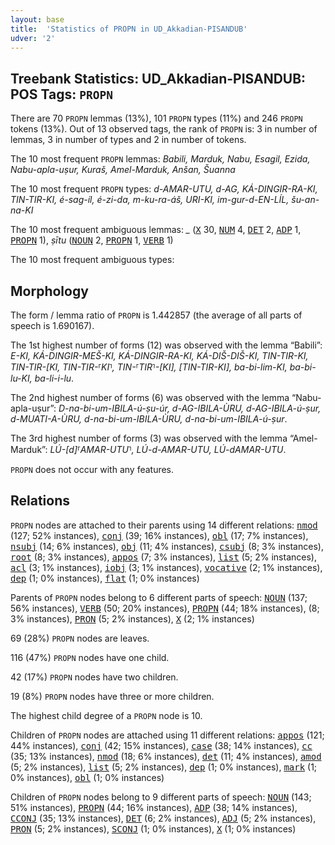 ```yaml
---
layout: base
title:  'Statistics of PROPN in UD_Akkadian-PISANDUB'
udver: '2'
---
```


## Treebank Statistics: UD_Akkadian-PISANDUB: POS Tags: `PROPN`

There are 70 `PROPN` lemmas (13%), 101 `PROPN` types (11%) and 246 `PROPN` tokens (13%).
Out of 13 observed tags, the rank of `PROPN` is: 3 in number of lemmas, 3 in number of types and 2 in number of tokens.

The 10 most frequent `PROPN` lemmas: <em>Babili, Marduk, Nabu, Esagil, Ezida, Nabu-apla-uṣur, Kuraš, Amel-Marduk, Anšan, Šuanna</em>

The 10 most frequent `PROPN` types:  <em>d-AMAR-UTU, d-AG, KÁ-DINGIR-RA-KI, TIN-TIR-KI, é-sag-íl, é-zi-da, m-ku-ra-áš, URI-KI, im-gur-d-EN-LÍL, šu-an-na-KI</em>

The 10 most frequent ambiguous lemmas: <em>_</em> (<tt><a href="akk_pisandub-pos-X.html">X</a></tt> 30, <tt><a href="akk_pisandub-pos-NUM.html">NUM</a></tt> 4, <tt><a href="akk_pisandub-pos-DET.html">DET</a></tt> 2, <tt><a href="akk_pisandub-pos-ADP.html">ADP</a></tt> 1, <tt><a href="akk_pisandub-pos-PROPN.html">PROPN</a></tt> 1), <em>ṣītu</em> (<tt><a href="akk_pisandub-pos-NOUN.html">NOUN</a></tt> 2, <tt><a href="akk_pisandub-pos-PROPN.html">PROPN</a></tt> 1, <tt><a href="akk_pisandub-pos-VERB.html">VERB</a></tt> 1)

The 10 most frequent ambiguous types:  



## Morphology

The form / lemma ratio of `PROPN` is 1.442857 (the average of all parts of speech is 1.690167).

The 1st highest number of forms (12) was observed with the lemma “Babili”: <em>E-KI, KÁ-DINGIR-MEŠ-KI, KÁ-DINGIR-RA-KI, KÁ-DIŠ-DIŠ-KI, TIN-TIR-KI, TIN-TIR-[KI, TIN-TIR-⸢KI⸣, TIN-⸢TIR⸣-[KI], [TIN-TIR-KI], ba-bi-lim-KI, ba-bi-lu-KI, ba-li-i-lu</em>.

The 2nd highest number of forms (6) was observed with the lemma “Nabu-apla-uṣur”: <em>D-na-bi-um-IBILA-ú-ṣu-úr, d-AG-IBILA-ÙRU, d-AG-IBILA-ú-ṣur, d-MUATI-A-ÙRU, d-na-bi-um-IBILA-ÙRU, d-na-bi-um-IBILA-ú-ṣur</em>.

The 3rd highest number of forms (3) was observed with the lemma “Amel-Marduk”: <em>LÚ-[d]⸢AMAR-UTU⸣, LÚ-d-AMAR-UTU, LÚ-dAMAR-UTU</em>.

`PROPN` does not occur with any features.


## Relations

`PROPN` nodes are attached to their parents using 14 different relations: <tt><a href="akk_pisandub-dep-nmod.html">nmod</a></tt> (127; 52% instances), <tt><a href="akk_pisandub-dep-conj.html">conj</a></tt> (39; 16% instances), <tt><a href="akk_pisandub-dep-obl.html">obl</a></tt> (17; 7% instances), <tt><a href="akk_pisandub-dep-nsubj.html">nsubj</a></tt> (14; 6% instances), <tt><a href="akk_pisandub-dep-obj.html">obj</a></tt> (11; 4% instances), <tt><a href="akk_pisandub-dep-csubj.html">csubj</a></tt> (8; 3% instances), <tt><a href="akk_pisandub-dep-root.html">root</a></tt> (8; 3% instances), <tt><a href="akk_pisandub-dep-appos.html">appos</a></tt> (7; 3% instances), <tt><a href="akk_pisandub-dep-list.html">list</a></tt> (5; 2% instances), <tt><a href="akk_pisandub-dep-acl.html">acl</a></tt> (3; 1% instances), <tt><a href="akk_pisandub-dep-iobj.html">iobj</a></tt> (3; 1% instances), <tt><a href="akk_pisandub-dep-vocative.html">vocative</a></tt> (2; 1% instances), <tt><a href="akk_pisandub-dep-dep.html">dep</a></tt> (1; 0% instances), <tt><a href="akk_pisandub-dep-flat.html">flat</a></tt> (1; 0% instances)

Parents of `PROPN` nodes belong to 6 different parts of speech: <tt><a href="akk_pisandub-pos-NOUN.html">NOUN</a></tt> (137; 56% instances), <tt><a href="akk_pisandub-pos-VERB.html">VERB</a></tt> (50; 20% instances), <tt><a href="akk_pisandub-pos-PROPN.html">PROPN</a></tt> (44; 18% instances),  (8; 3% instances), <tt><a href="akk_pisandub-pos-PRON.html">PRON</a></tt> (5; 2% instances), <tt><a href="akk_pisandub-pos-X.html">X</a></tt> (2; 1% instances)

69 (28%) `PROPN` nodes are leaves.

116 (47%) `PROPN` nodes have one child.

42 (17%) `PROPN` nodes have two children.

19 (8%) `PROPN` nodes have three or more children.

The highest child degree of a `PROPN` node is 10.

Children of `PROPN` nodes are attached using 11 different relations: <tt><a href="akk_pisandub-dep-appos.html">appos</a></tt> (121; 44% instances), <tt><a href="akk_pisandub-dep-conj.html">conj</a></tt> (42; 15% instances), <tt><a href="akk_pisandub-dep-case.html">case</a></tt> (38; 14% instances), <tt><a href="akk_pisandub-dep-cc.html">cc</a></tt> (35; 13% instances), <tt><a href="akk_pisandub-dep-nmod.html">nmod</a></tt> (18; 6% instances), <tt><a href="akk_pisandub-dep-det.html">det</a></tt> (11; 4% instances), <tt><a href="akk_pisandub-dep-amod.html">amod</a></tt> (5; 2% instances), <tt><a href="akk_pisandub-dep-list.html">list</a></tt> (5; 2% instances), <tt><a href="akk_pisandub-dep-dep.html">dep</a></tt> (1; 0% instances), <tt><a href="akk_pisandub-dep-mark.html">mark</a></tt> (1; 0% instances), <tt><a href="akk_pisandub-dep-obl.html">obl</a></tt> (1; 0% instances)

Children of `PROPN` nodes belong to 9 different parts of speech: <tt><a href="akk_pisandub-pos-NOUN.html">NOUN</a></tt> (143; 51% instances), <tt><a href="akk_pisandub-pos-PROPN.html">PROPN</a></tt> (44; 16% instances), <tt><a href="akk_pisandub-pos-ADP.html">ADP</a></tt> (38; 14% instances), <tt><a href="akk_pisandub-pos-CCONJ.html">CCONJ</a></tt> (35; 13% instances), <tt><a href="akk_pisandub-pos-DET.html">DET</a></tt> (6; 2% instances), <tt><a href="akk_pisandub-pos-ADJ.html">ADJ</a></tt> (5; 2% instances), <tt><a href="akk_pisandub-pos-PRON.html">PRON</a></tt> (5; 2% instances), <tt><a href="akk_pisandub-pos-SCONJ.html">SCONJ</a></tt> (1; 0% instances), <tt><a href="akk_pisandub-pos-X.html">X</a></tt> (1; 0% instances)

